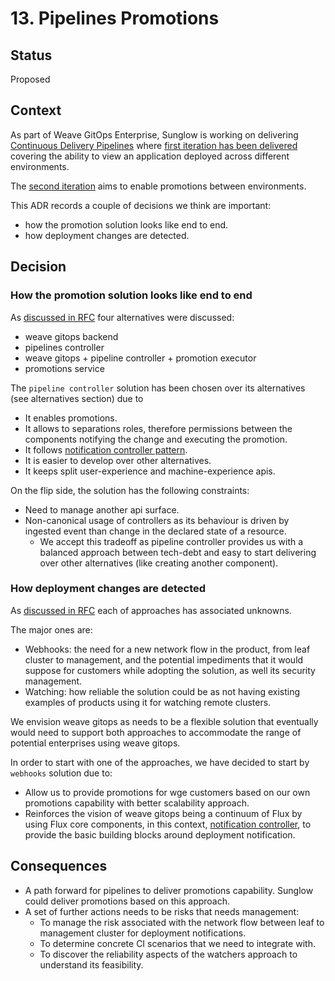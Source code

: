 # 13. Pipelines Promotions

## Status
Proposed

## Context
As part of Weave GitOps Enterprise, Sunglow is working on delivering [Continuous Delivery Pipelines](https://www.notion.so/weaveworks/CD-Pipeline-39a6df44798c4b9fbd140f9d0df1212a) where
[first iteration has been delivered](https://docs.gitops.weave.works/docs/next/enterprise/pipelines/intro/index.html)
covering the ability to view an application deployed across different environments.

The [second iteration](https://www.notion.so/weaveworks/Pipeline-promotion-061bb790e2e345cbab09370076ff3258) aims 
to enable promotions between environments. 

This ADR records a couple of decisions we think are important:

- how the promotion solution looks like end to end.
- how deployment changes are detected.

## Decision

### How the promotion solution looks like end to end 

As [discussed in RFC](../rfcs/0003-pipelines-promotion/README.md) four alternatives were discussed:

- weave gitops backend
- pipelines controller
- weave gitops + pipeline controller  + promotion executor
- promotions service

The `pipeline controller` solution has been chosen over its alternatives (see alternatives section) due to

- It enables promotions.
- It allows to separations roles, therefore permissions between the components notifying the change and executing the promotion.
- It follows [notification controller pattern](https://fluxcd.io/flux/guides/webhook-receivers/#expose-the-webhook-receiver).
- It is easier to develop over other alternatives.
- It keeps split user-experience and machine-experience apis.

On the flip side, the solution has the following constraints:

- Need to manage another api surface.
- Non-canonical usage of controllers as its behaviour is driven by ingested event than change in the declared state of a resource.
  - We accept this tradeoff as pipeline controller provides us with a balanced approach between tech-debt and easy to start delivering
    over other alternatives (like creating another component).

### How deployment changes are detected

As [discussed in RFC](../rfcs/0003-pipelines-promotion/detect-deployment-changes.md) each of approaches has associated unknowns.

The major ones are:

- Webhooks: the need for a new network flow in the product, from leaf cluster to management, and the potential impediments
  that it would suppose for customers while adopting the solution, as well its security management.
- Watching: how reliable the solution could be as not having existing examples of products using it for watching remote clusters.

We envision weave gitops as  needs to be a flexible solution that eventually would need to support both approaches
to accommodate the range of potential enterprises using weave gitops.

In order to start with one of the approaches, we have decided to start by `webhooks` solution due to:

- Allow us to provide promotions for wge customers based on our own promotions capability with better scalability approach.
- Reinforces the vision of weave gitops being a continuum of Flux by using Flux core components, in this context, [notification
  controller](https://fluxcd.io/flux/components/notification/), to provide the basic building blocks around deployment notification.

## Consequences

- A path forward for pipelines to deliver promotions capability. Sunglow could deliver promotions based on this approach.
- A set of further actions needs to be risks that needs management:
  - To manage the risk associated with the network flow between leaf to management cluster for deployment notifications. 
  - To determine concrete CI scenarios that we need to integrate with.
  - To discover the reliability aspects of the watchers approach to understand its feasibility.


